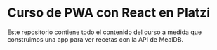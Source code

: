 # Curso de PWA con React en Platzi

Este repositorio contiene todo el contenido del curso a medida que construimos una app para ver recetas con la API de MealDB.
